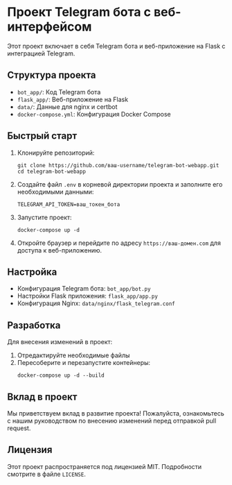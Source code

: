 # Проект Telegram бота с веб-интерфейсом

Этот проект включает в себя Telegram бота и веб-приложение на Flask с интеграцией Telegram.

## Структура проекта

- `bot_app/`: Код Telegram бота
- `flask_app/`: Веб-приложение на Flask
- `data/`: Данные для nginx и certbot
- `docker-compose.yml`: Конфигурация Docker Compose

## Быстрый старт

1. Клонируйте репозиторий:
   ```
   git clone https://github.com/ваш-username/telegram-bot-webapp.git
   cd telegram-bot-webapp
   ```

2. Создайте файл `.env` в корневой директории проекта и заполните его необходимыми данными:
   ```
   TELEGRAM_API_TOKEN=ваш_токен_бота
   ```

3. Запустите проект:
   ```
   docker-compose up -d
   ```

4. Откройте браузер и перейдите по адресу `https://ваш-домен.com` для доступа к веб-приложению.

## Настройка

- Конфигурация Telegram бота: `bot_app/bot.py`
- Настройки Flask приложения: `flask_app/app.py`
- Конфигурация Nginx: `data/nginx/flask_telegram.conf`

## Разработка

Для внесения изменений в проект:

1. Отредактируйте необходимые файлы
2. Пересоберите и перезапустите контейнеры:
   ```
   docker-compose up -d --build
   ```

## Вклад в проект

Мы приветствуем вклад в развитие проекта! Пожалуйста, ознакомьтесь с нашим руководством по внесению изменений перед отправкой pull request.

## Лицензия

Этот проект распространяется под лицензией MIT. Подробности смотрите в файле `LICENSE`.
